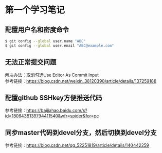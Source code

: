 
# 第一个学习笔记

## 配置用户名和密度命令

```bash
$ git config --global user.name "ABC"
$ git config --global user.email "ABC@example.com"
```

## 无法正常提交问题

解决办法：取消勾选Use Editor As Commit Input  
参考链接：https://blog.csdn.net/weixin_38120390/article/details/137259188

## 配置github SSHkey方便推送代码

参考链接：https://baijiahao.baidu.com/s?id=1806438139794411540&wfr=spider&for=pc  


## 同步master代码到devel分支，然后切换到devel分支

参考链接：https://blog.csdn.net/qq_52251819/article/details/140442259

